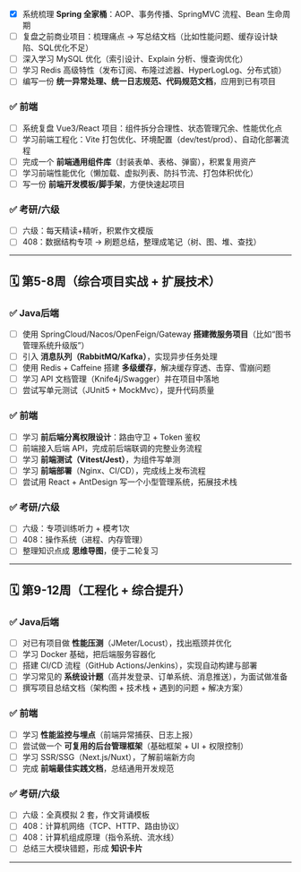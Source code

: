 
* [x] 系统梳理 **Spring 全家桶**：AOP、事务传播、SpringMVC 流程、Bean 生命周期
* [ ] 复盘之前商业项目：梳理痛点 → 写总结文档（比如性能问题、缓存设计缺陷、SQL优化不足）
* [ ] 深入学习 MySQL 优化（索引设计、Explain 分析、慢查询优化）
* [ ] 学习 Redis 高级特性（发布订阅、布隆过滤器、HyperLogLog、分布式锁）
* [ ] 编写一份 **统一异常处理、统一日志规范、代码规范文档**，应用到已有项目

### ✅ 前端

* [ ] 系统复盘 Vue3/React 项目：组件拆分合理性、状态管理冗余、性能优化点
* [ ] 学习前端工程化：Vite 打包优化、环境配置（dev/test/prod）、自动化部署流程
* [ ] 完成一个 **前端通用组件库**（封装表单、表格、弹窗），积累复用资产
* [ ] 学习前端性能优化（懒加载、虚拟列表、防抖节流、打包体积优化）
* [ ] 写一份 **前端开发模板/脚手架**，方便快速起项目

### ✅ 考研/六级

* [ ] 六级：每天精读+精听，积累作文模版
* [ ] 408：数据结构专项 → 刷题总结，整理成笔记（树、图、堆、查找）

---

## 🗓 第5-8周（综合项目实战 + 扩展技术）

### ✅ Java后端

* [ ] 使用 SpringCloud/Nacos/OpenFeign/Gateway **搭建微服务项目**（比如“图书管理系统升级版”）
* [ ] 引入 **消息队列（RabbitMQ/Kafka）**，实现异步任务处理
* [ ] 使用 Redis + Caffeine 搭建 **多级缓存**，解决缓存穿透、击穿、雪崩问题
* [ ] 学习 API 文档管理（Knife4j/Swagger）并在项目中落地
* [ ] 尝试写单元测试（JUnit5 + MockMvc），提升代码质量

### ✅ 前端

* [ ] 学习 **前后端分离权限设计**：路由守卫 + Token 鉴权
* [ ] 前端接入后端 API，完成前后端联调的完整业务流程
* [ ] 学习 **前端测试（Vitest/Jest）**，为组件写单测
* [ ] 学习 **前端部署**（Nginx、CI/CD），完成线上发布流程
* [ ] 尝试用 React + AntDesign 写一个小型管理系统，拓展技术栈

### ✅ 考研/六级

* [ ] 六级：专项训练听力 + 模考1次
* [ ] 408：操作系统（进程、内存管理）
* [ ] 整理知识点成 **思维导图**，便于二轮复习

---

## 🗓 第9-12周（工程化 + 综合提升）

### ✅ Java后端

* [ ] 对已有项目做 **性能压测**（JMeter/Locust），找出瓶颈并优化
* [ ] 学习 Docker 基础，把后端服务容器化
* [ ] 搭建 CI/CD 流程（GitHub Actions/Jenkins），实现自动构建与部署
* [ ] 学习常见的 **系统设计题**（高并发登录、订单系统、消息推送），为面试做准备
* [ ] 撰写项目总结文档（架构图 + 技术栈 + 遇到的问题 + 解决方案）

### ✅ 前端

* [ ] 学习 **性能监控与埋点**（前端异常捕获、日志上报）
* [ ] 尝试做一个 **可复用的后台管理框架**（基础框架 + UI + 权限控制）
* [ ] 学习 SSR/SSG（Next.js/Nuxt），了解前端新方向
* [ ] 完成 **前端最佳实践文档**，总结通用开发规范

### ✅ 考研/六级

* [ ] 六级：全真模拟 2 套，作文背诵模板
* [ ] 408：计算机网络（TCP、HTTP、路由协议）
* [ ] 408：计算机组成原理（指令系统、流水线）
* [ ] 总结三大模块错题，形成 **知识卡片**

---

